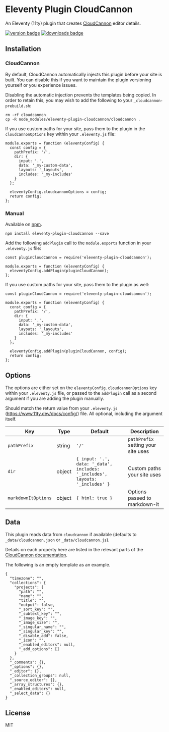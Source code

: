 # Eleventy Plugin CloudCannon

An Eleventy (11ty) plugin that creates [CloudCannon](https://cloudcannon.com/) editor details.

[<img src="https://img.shields.io/npm/v/eleventy-plugin-cloudcannon?logo=npm" alt="version badge">](https://www.npmjs.com/package/eleventy-plugin-cloudcannon)
[<img src="https://img.shields.io/npm/dt/eleventy-plugin-cloudcannon" alt="downloads badge">](https://www.npmjs.com/package/eleventy-plugin-cloudcannon)

## Installation

### CloudCannon

By default, CloudCannon automatically injects this plugin before your site is built. You can
disable this if you want to maintain the plugin versioning yourself or you experience issues.

Disabling the automatic injection prevents the templates being copied. In order to retain this,
you may wish to add the following to your `_cloudcannon-prebuild.sh`:

```
rm -rf cloudcannon
cp -R node_modules/eleventy-plugin-cloudcannon/cloudcannon .
```

If you use custom paths for your site, pass them to the plugin in the `cloudcannonOptions` key
within your `.eleventy.js` file:

```
module.exports = function (eleventyConfig) {
  const config = {
    pathPrefix: '/',
    dir: {
      input: '.',
      data: '_my-custom-data',
      layouts: '_layouts',
      includes: '_my-includes'
    }
  };

  eleventyConfig.cloudcannonOptions = config;
  return config;
};
```

### Manual

Available on [npm](https://www.npmjs.com/package/eleventy-plugin-cloudcannon).

```
npm install eleventy-plugin-cloudcannon --save
```

Add the following `addPlugin` call to the `module.exports` function in your `.eleventy.js` file:

```
const pluginCloudCannon = require('eleventy-plugin-cloudcannon');

module.exports = function (eleventyConfig) {
  eleventyConfig.addPlugin(pluginCloudCannon);
};
```

If you use custom paths for your site, pass them to the plugin as well:

```
const pluginCloudCannon = require('eleventy-plugin-cloudcannon');

module.exports = function (eleventyConfig) {
  const config = {
    pathPrefix: '/',
    dir: {
      input: '.',
      data: '_my-custom-data',
      layouts: '_layouts',
      includes: '_my-includes'
    }
  };

  eleventyConfig.addPlugin(pluginCloudCannon, config);
  return config;
};
```

## Options

The options are either set on the `eleventyConfig.cloudcannonOptions` key within your
`.eleventy.js` file, or passed to the `addPlugin` call as a second argument if you are adding the
plugin manually.

Should match the return value from your `.eleventy.js` (https://www.11ty.dev/docs/config/) file.
All optional, including the argument itself.

| Key                 | Type   | Default                                                                      | Description                         |
| ------------------- | ------ | ---------------------------------------------------------------------------- | ----------------------------------- |
| `pathPrefix`        | string | `'/'`                                                                        | `pathPrefix` setting your site uses |
| `dir`               | object | `{ input: '.', data: '_data', includes: '_includes', layouts: '_includes' }` | Custom paths your site uses         |
| `markdownItOptions` | object | `{ html: true }`                                                             | Options passed to markdown-it       |

## Data

This plugin reads data from `cloudcannon` if available (defaults to `_data/cloudcannon.json` or
`_data/cloudcannon.js`).

Details on each property here are listed in the relevant parts of the
[CloudCannon documentation](https://cloudcannon.com/documentation/).

The following is an empty template as an example.

```
{
  "timezone": "",
  "collections": {
    "projects": {
      "path": "",
      "name": "",
      "title": "",
      "output": false,
      "_sort_key": "",
      "_subtext_key": "",
      "_image_key": "",
      "_image_size": "",
      "_singular_name": "",
      "_singular_key": "",
      "_disable_add": false,
      "_icon": "",
      "_enabled_editors": null,
      "_add_options": []
    }
  },
  "_comments": {},
  "_options": {},
  "_editor": {},
  "_collection_groups": null,
  "_source_editor": {},
  "_array_structures": {},
  "_enabled_editors": null,
  "_select_data": {}
}
```

## License

MIT
